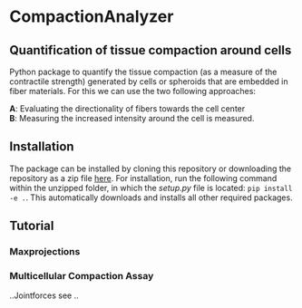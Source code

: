 # CompactionAnalyzer 

## Quantification of tissue compaction around cells

Python package to quantify the tissue compaction (as a measure of the contractile strength) generated by cells or spheroids that are embedded in fiber materials. For this we can use the two following approaches:

**A**: Evaluating the directionality of fibers towards the cell center <br>
**B**: Measuring the increased intensity around the cell is measured.  <br>




## Installation
The package can be installed by cloning this repository or downloading the repository as a zip file [here](https://github.com/davidbhr/CompactionAnalyzer/zipball/master). For installation, run the following command within the unzipped folder, in which the *setup.py* file is located: `pip install -e .`. This automatically downloads and installs all other required packages.

## Tutorial


### Maxprojections



### Multicellular Compaction Assay

..Jointforces     see ..
